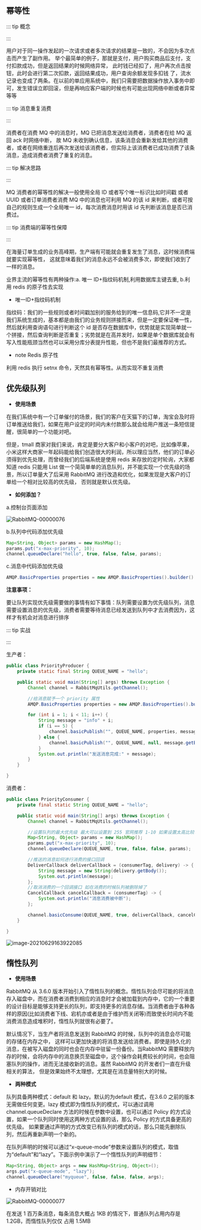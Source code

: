 ## 幂等性

::: tip 概念

:::

用户对于同一操作发起的一次请求或者多次请求的结果是一致的，不会因为多次点击而产生了副作用。 举个最简单的例子，那就是支付，用户购买商品后支付，支付扣款成功，但是返回结果的时候网络异常， 此时钱已经扣了，用户再次点击按钮，此时会进行第二次扣款，返回结果成功，用户查询余额发现多扣钱 了，流水记录也变成了两条。在以前的单应用系统中，我们只需要把数据操作放入事务中即可，发生错误立即回滚，但是再响应客户端的时候也有可能出现网络中断或者异常等等



::: tip 消息重复消费

:::

消费者在消费 MQ 中的消息时，MQ 已把消息发送给消费者，消费者在给 MQ 返回 ack 时网络中断， 故 MQ 未收到确认信息，该条消息会重新发给其他的消费者，或者在网络重连后再次发送给该消费者，但实际上该消费者已成功消费了该条消息，造成消费者消费了重复的消息。



::: tip 解决思路

:::

MQ 消费者的幂等性的解决一般使用全局 ID 或者写个唯一标识比如时间戳 或者 UUID 或者订单消费者消费 MQ 中的消息也可利用 MQ 的该 id 来判断，或者可按自己的规则生成一个全局唯一 id，每次消费消息时用该 id 先判断该消息是否已消费过。



::: tip 消费端的幂等性保障

:::

在海量订单生成的业务高峰期，生产端有可能就会重复发生了消息，这时候消费端就要实现幂等性， 这就意味着我们的消息永远不会被消费多次，即使我们收到了一样的消息。

业界主流的幂等性有两种操作:a. 唯一 ID+指纹码机制,利用数据库主键去重, b.利用 redis 的原子性去实现

- 唯一ID+指纹码机制 



指纹码：我们的一些规则或者时间戳加别的服务给到的唯一信息码,它并不一定是我们系统生成的，基本都是由我们的业务规则拼接而来，但是一定要保证唯一性，然后就利用查询语句进行判断这个 id 是否存在数据库中，优势就是实现简单就一个拼接，然后查询判断是否重复；劣势就是在高并发时，如果是单个数据库就会有写入性能瓶颈当然也可以采用分库分表提升性能，但也不是我们最推荐的方式。

-  note Redis 原子性

利用 redis 执行 setnx 命令，天然具有幂等性。从而实现不重复消费



## 优先级队列

- **使用场景**

在我们系统中有一个订单催付的场景，我们的客户在天猫下的订单，淘宝会及时将订单推送给我们，如果在用户设定的时间内未付款那么就会给用户推送一条短信提醒，很简单的一个功能对吧。

但是，tmall 商家对我们来说，肯定是要分大客户和小客户的对吧，比如像苹果，小米这样大商家一年起码能给我们创造很大的利润，所以理应当然，他们的订单必须得到优先处理，而曾经我们的后端系统是使用 redis 来存放的定时轮询，大家都知道 redis 只能用 List 做一个简简单单的消息队列，并不能实现一个优先级的场景，所以订单量大了后采用 RabbitMQ 进行改造和优化，如果发现是大客户的订单给一个相对比较高的优先级， 否则就是默认优先级。

- **如何添加？**

a.控制台页面添加

![RabbitMQ-00000076](https://cdn.jsdelivr.net/gh/oddfar/static/img/RabbitMQ/RabbitMQ-00000076.png)

b.队列中代码添加优先级

```java
Map<String, Object> params = new HashMap();
params.put("x-max-priority", 10);
channel.queueDeclare("hello", true, false, false, params);
```

c.消息中代码添加优先级

```java
AMQP.BasicProperties properties = new AMQP.BasicProperties().builder().priority(10).build();
```

**注意事项：**

要让队列实现优先级需要做的事情有如下事情：队列需要设置为优先级队列，消息需要设置消息的优先级，消费者需要等待消息已经发送到队列中才去消费因为，这样才有机会对消息进行排序



::: tip 实战 

:::

生产者：

```java
public class PriorityProducer {
    private static final String QUEUE_NAME = "hello";

    public static void main(String[] args) throws Exception {
        Channel channel = RabbitMqUtils.getChannel();

        //给消息赋予一个 priority 属性
        AMQP.BasicProperties properties = new AMQP.BasicProperties().builder().priority(10).build();

        for (int i = 1; i < 11; i++) {
            String message = "info" + i;
            if (i == 5) {
                channel.basicPublish("", QUEUE_NAME, properties, message.getBytes());
            } else {
                channel.basicPublish("", QUEUE_NAME, null, message.getBytes());
            }
            System.out.println("发送消息完成:" + message);
        }
    }

}
```



消费者：

```java
public class PriorityConsumer {
    private final static String QUEUE_NAME = "hello";

    public static void main(String[] args) throws Exception {
        Channel channel = RabbitMqUtils.getChannel();

        //设置队列的最大优先级 最大可以设置到 255 官网推荐 1-10 如果设置太高比较吃内存和 CPU
        Map<String, Object> params = new HashMap();
        params.put("x-max-priority", 10);
        channel.queueDeclare(QUEUE_NAME, true, false, false, params);

        //推送的消息如何进行消费的接口回调
        DeliverCallback deliverCallback = (consumerTag, delivery) -> {
            String message = new String(delivery.getBody());
            System.out.println(message);
        };
        //取消消费的一个回调接口 如在消费的时候队列被删除掉了
        CancelCallback cancelCallback = (consumerTag) -> {
            System.out.println("消息消费被中断");
        };

        channel.basicConsume(QUEUE_NAME, true, deliverCallback, cancelCallback);
    }

}
```

![image-20210629163922085](https://cdn.jsdelivr.net/gh/oddfar/static/img/RabbitMQ/image-20210629163922085.png)



## 惰性队列

- **使用场景**

RabbitMQ 从 3.6.0 版本开始引入了惰性队列的概念。惰性队列会尽可能的将消息存入磁盘中，而在消费者消费到相应的消息时才会被加载到内存中，它的一个重要的设计目标是能够支持更长的队列，即支持更多的消息存储。当消费者由于各种各样的原因(比如消费者下线、宕机亦或者是由于维护而关闭等)而致使长时间内不能消费消息造成堆积时，惰性队列就很有必要了。

默认情况下，当生产者将消息发送到 RabbitMQ 的时候，队列中的消息会尽可能的存储在内存之中， 这样可以更加快速的将消息发送给消费者。即使是持久化的消息，在被写入磁盘的同时也会在内存中驻留一份备份。当RabbitMQ 需要释放内存的时候，会将内存中的消息换页至磁盘中，这个操作会耗费较长的时间，也会阻塞队列的操作，进而无法接收新的消息。虽然 RabbitMQ 的开发者们一直在升级相关的算法， 但是效果始终不太理想，尤其是在消息量特别大的时候。

- **两种模式** 

队列具备两种模式：default 和 lazy。默认的为default 模式，在3.6.0 之前的版本无需做任何变更。lazy 模式即为惰性队列的模式，可以通过调用 channel.queueDeclare 方法的时候在参数中设置，也可以通过 Policy 的方式设置，如果一个队列同时使用这两种方式设置的话，那么 Policy 的方式具备更高的优先级。 如果要通过声明的方式改变已有队列的模式的话，那么只能先删除队列，然后再重新声明一个新的。

在队列声明的时候可以通过“x-queue-mode”参数来设置队列的模式，取值为“default”和“lazy”。下面示例中演示了一个惰性队列的声明细节：

```java
Map<String, Object> args = new HashMap<String, Object>();
args.put("x-queue-mode", "lazy");
channel.queueDeclare("myqueue", false, false, false, args);
```

- 内存开销对比 

![RabbitMQ-00000077](https://cdn.jsdelivr.net/gh/oddfar/static/img/RabbitMQ/RabbitMQ-00000077.png)

在发送 1 百万条消息，每条消息大概占 1KB 的情况下，普通队列占用内存是 1.2GB，而惰性队列仅仅 占用 1.5MB
